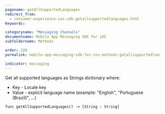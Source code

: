 ```yaml
---
pagename: getAllSupportedLanguages
redirect_from:
  - consumer-experience-ios-sdk-getallsupportedlanguages.html
Keywords:

categoryname: "Messaging Channels"
documentname: Mobile App Messaging SDK for iOS
subfoldername: Methods

order: 220
permalink: mobile-app-messaging-sdk-for-ios-methods-getallsupportedlanguages.html

indicator: messaging
---
```


Get all supported languages as Strings dictionary where:

* Key - Locale key
* Value - explicit language name (example: "English", "Portuguese (Brazil)", ...)

`func getAllSupportedLanguages() -> [String : String]`
